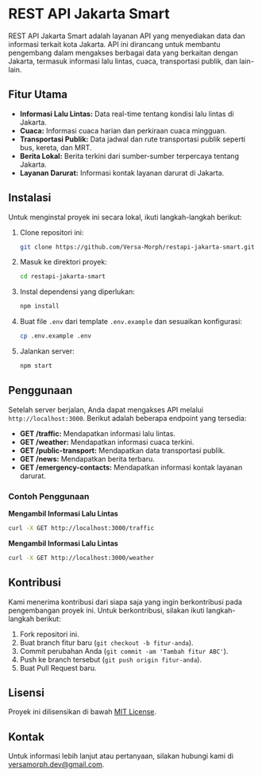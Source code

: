 # REST API Jakarta Smart

REST API Jakarta Smart adalah layanan API yang menyediakan data dan informasi terkait kota Jakarta. API ini dirancang untuk membantu pengembang dalam mengakses berbagai data yang berkaitan dengan Jakarta, termasuk informasi lalu lintas, cuaca, transportasi publik, dan lain-lain.

## Fitur Utama

- **Informasi Lalu Lintas:** Data real-time tentang kondisi lalu lintas di Jakarta.
- **Cuaca:** Informasi cuaca harian dan perkiraan cuaca mingguan.
- **Transportasi Publik:** Data jadwal dan rute transportasi publik seperti bus, kereta, dan MRT.
- **Berita Lokal:** Berita terkini dari sumber-sumber terpercaya tentang Jakarta.
- **Layanan Darurat:** Informasi kontak layanan darurat di Jakarta.

## Instalasi

Untuk menginstal proyek ini secara lokal, ikuti langkah-langkah berikut:

1. Clone repositori ini:
    ```sh
    git clone https://github.com/Versa-Morph/restapi-jakarta-smart.git
    ```

2. Masuk ke direktori proyek:
    ```sh
    cd restapi-jakarta-smart
    ```

3. Instal dependensi yang diperlukan:
    ```sh
    npm install
    ```

4. Buat file `.env` dari template `.env.example` dan sesuaikan konfigurasi:
    ```sh
    cp .env.example .env
    ```

5. Jalankan server:
    ```sh
    npm start
    ```

## Penggunaan

Setelah server berjalan, Anda dapat mengakses API melalui `http://localhost:3000`. Berikut adalah beberapa endpoint yang tersedia:

- **GET /traffic:** Mendapatkan informasi lalu lintas.
- **GET /weather:** Mendapatkan informasi cuaca terkini.
- **GET /public-transport:** Mendapatkan data transportasi publik.
- **GET /news:** Mendapatkan berita terbaru.
- **GET /emergency-contacts:** Mendapatkan informasi kontak layanan darurat.

### Contoh Penggunaan

**Mengambil Informasi Lalu Lintas**
```sh
curl -X GET http://localhost:3000/traffic
```
**Mengambil Informasi Lalu Lintas**
```sh
curl -X GET http://localhost:3000/weather
```

## Kontribusi

Kami menerima kontribusi dari siapa saja yang ingin berkontribusi pada pengembangan proyek ini. Untuk berkontribusi, silakan ikuti langkah-langkah berikut:

1. Fork repositori ini.
2. Buat branch fitur baru (`git checkout -b fitur-anda`).
3. Commit perubahan Anda (`git commit -am 'Tambah fitur ABC'`).
4. Push ke branch tersebut (`git push origin fitur-anda`).
5. Buat Pull Request baru.

## Lisensi

Proyek ini dilisensikan di bawah [MIT License](LICENSE).

## Kontak

Untuk informasi lebih lanjut atau pertanyaan, silakan hubungi kami di [versamorph.dev@gmail.com](mailto:versamorph.dev@gmail.com).

